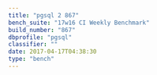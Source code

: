```yaml
---
title: "pgsql 2 867"
bench_suite: "17w16 CI Weekly Benchmark"
build_number: "867"
dbprofile: "pgsql"
classifier: ""
date: 2017-04-17T04:38:30
type: "bench"
---
```

